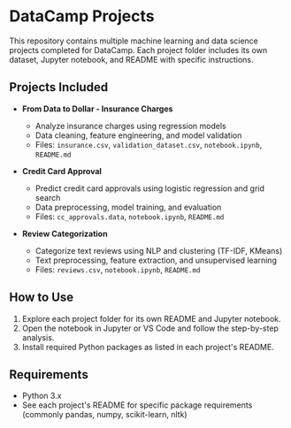 # DataCamp Projects

This repository contains multiple machine learning and data science projects completed for DataCamp. Each project folder includes its own dataset, Jupyter notebook, and README with specific instructions.

## Projects Included

- **From Data to Dollar - Insurance Charges**

  - Analyze insurance charges using regression models
  - Data cleaning, feature engineering, and model validation
  - Files: `insurance.csv`, `validation_dataset.csv`, `notebook.ipynb`, `README.md`

- **Credit Card Approval**

  - Predict credit card approvals using logistic regression and grid search
  - Data preprocessing, model training, and evaluation
  - Files: `cc_approvals.data`, `notebook.ipynb`, `README.md`

- **Review Categorization**
  - Categorize text reviews using NLP and clustering (TF-IDF, KMeans)
  - Text preprocessing, feature extraction, and unsupervised learning
  - Files: `reviews.csv`, `notebook.ipynb`, `README.md`

## How to Use

1. Explore each project folder for its own README and Jupyter notebook.
2. Open the notebook in Jupyter or VS Code and follow the step-by-step analysis.
3. Install required Python packages as listed in each project's README.

## Requirements

- Python 3.x
- See each project's README for specific package requirements (commonly pandas, numpy, scikit-learn, nltk)
